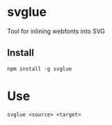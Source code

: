 # svglue

Tool for inlining webfonts into SVG

## Install
```
npm install -g svglue
```

# Use
```
svglue <source> <target>
```
